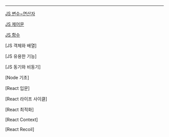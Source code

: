 
---


[JS 변수~연산자](JS_variableTypeOperator.md)

[JS 제어문](JS_ControlStatement.md)

[JS 함수](JS_Function.md)

[JS 객체와 배열]

[JS 유용한 기능]

[JS 동기와 비동기]

[Node 기초]

[React 입문]

[React 라이프 사이클]

[React 최적화]

[React Context]

[React Recoil]